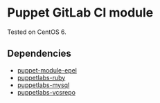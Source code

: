 Puppet GitLab CI module
==============

Tested on CentOS 6.

Dependencies
--------------
* [puppet-module-epel](https://github.com/stahnma/puppet-module-epel)
* [puppetlabs-ruby](https://github.com/puppetlabs/puppetlabs-ruby)
* [puppetlabs-mysql](https://github.com/puppetlabs/puppetlabs-mysql)
* [puppetlabs-vcsrepo](https://github.com/puppetlabs/puppetlabs-vcsrepo)